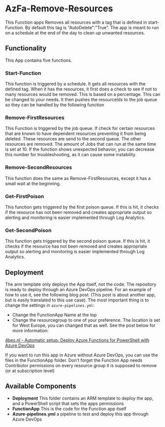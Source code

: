 # AzFa-Remove-Resources

This Function apps Removes all resources with a tag that is defined in start-Function.
By default this tag is "AutoDelete":"True".
The app is meant to run on a schedule at the end of the day to clean up unwanted resources.

## Functionality

This App contains five functions.

### Start-Function

This function is triggered by a schedule. It gets all resources with the defined tag.
When it has the resources, it first does a check to see if not to many resources would be removed.
This is based on a percentage. This can be changed to your needs.
It then pushes the resourceIds to the job queue so they can be handled by the following function

### Remove-FirstResources

This Function is triggered by the job queue. If check for certain resources that are known to have dependent resources preventing it from being deleted. These resources are send to the second queue.
The other resources are removed. The amount of Jobs that can run at the same time is set at 10. If the function shows unexpected behavior, you can decrease this number for troubleshooting, as it can cause some instability.

### Remove-SecondResources

This function does the same as Remove-FirstResources, except it has a small wait at the beginning.

### Get-FirstPoison

This function gets triggered by the first poison queue. If this is hit, it checks if the resource has not been removed and creates appropriate output so alerting and monitoring is easier implemented through Log Analytics.

### Get-SecondPoison

This function gets triggered by the second poison queue. If this is hit, it checks if the resource has not been removed and creates appropriate output so alerting and monitoring is easier implemented through Log Analytics.

## Deployment

The arm template only deploys the App itself, not the code.
The repository is ready to deploy through an Azure DevOps pipeline.
For an example of how to use it, see the following blog post.
(This post is about another app, but is easily translated to this use case). The most important thing is to change the settings in `azure-pipelines.yml`:

- Change the FunctionApp Name at the top
- Change the resourcegroup to one of your preference. The location is set for West Europe, you can changed that as well. See the post below for more information:

[4bes.nl - Automatic setup: Deploy Azure Functions for PowerShell with Azure DevOps](https://4bes.nl/2019/06/16/deploy-azure-functions-for-powershell-with-azure-devops/)

If you want to run this app in Azure without Azure DevOps, you can use the files in the FunctionApp folder. Don't forget the Function App needs Contributor permissions on every resource group it is supposed to remove (or at subscription level)

## Available Components

- **Deployment**
  This folder contains an ARM template to deploy the app, and a PowerShell script that sets the apps permissions
- **FunctionApp**
  This is the code for the Function app itself
- **Azure-pipelines.yml**
  a pipeline to test and deploy this app through Azure DevOps